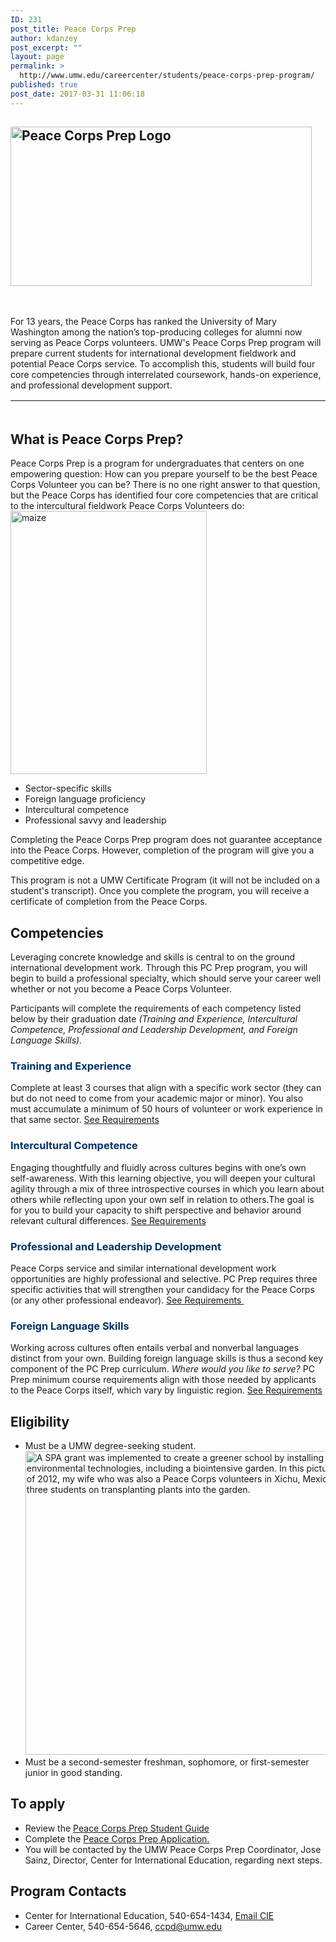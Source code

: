 ```yaml
---
ID: 231
post_title: Peace Corps Prep
author: kdanzey
post_excerpt: ""
layout: page
permalink: >
  http://www.umw.edu/careercenter/students/peace-corps-prep-program/
published: true
post_date: 2017-03-31 11:06:18
---
```

<h2><img class="wp-image-235 alignleft" src="http://www.umw.edu/careercenter/wp-content/uploads/sites/41/2017/03/PeaceCorpsPrep-1-300x159.jpg" alt="Peace Corps Prep Logo" width="482" height="255" /></h2>
&nbsp;

For 13 years, the Peace Corps has ranked the University of Mary Washington among the nation’s top-producing colleges for alumni now serving as Peace Corps volunteers. UMW's Peace Corps Prep program will prepare current students for international development fieldwork and potential Peace Corps service. To accomplish this, students will build four core competencies through interrelated coursework, hands-on experience, and professional development support.
<table style="height: 20px" width="1666">
<tbody>
<tr>
<td width="156">
<h6 style="text-align: center"><span style="color: #003366"><a style="color: #003366" href="https://www.peacecorps.gov/volunteer/volunteer-openings/">Where do you want to serve?</a></span></h6>
</td>
<td width="156">
<h6 style="text-align: center"><span style="color: #003366"><a style="color: #003366" href="https://www.peacecorps.gov/volunteer/connect-with-a-recruiter/">Find a Recruiter</a></span></h6>
</td>
<td width="156">
<h6 style="text-align: center"><span style="color: #003366"><a style="color: #003366" href="https://www.youtube.com/playlist?list=PL2B90BEBDEE4842E2">What Volunteers Do</a></span></h6>
</td>
<td width="156">
<h6 style="text-align: center"><span style="color: #003366"><a style="color: #003366" href="https://www.youtube.com/playlist?list=PLA47533D149B82EEB">Frequently Asked Questions</a></span></h6>
</td>
</tr>
</tbody>
</table>
<h2><strong>What is Peace Corps Prep?</strong></h2>
<div class="layout-page__constrain">
<div class="layout-page__main">
<div class="layout-main-content">
<div class="intro-paragraph is-double-spaced-below">Peace Corps Prep is a program for undergraduates that centers on one empowering question: How can you prepare yourself to be the best Peace Corps Volunteer you can be? There is no one right answer to that question, but the Peace Corps has identified four core competencies that are critical to the intercultural fieldwork Peace Corps Volunteers do:<img class="wp-image-595 alignright" src="http://www.umw.edu/careercenter/wp-content/uploads/sites/41/2018/12/maize-224x300.png" alt="maize" width="314" height="421" /></div>
</div>
</div>
</div>
<div class="layout-page__constrain">
<div class="layout-page__main">
<div class="layout-main-content">
<ul>
 	<li>Sector-specific skills</li>
 	<li>Foreign language proficiency</li>
 	<li>Intercultural competence</li>
 	<li>Professional savvy and leadership</li>
</ul>
Completing the Peace Corps Prep program does not guarantee acceptance into the Peace Corps. However, completion of the program will give you a competitive edge.

This program is not a UMW Certificate Program (it will not be included on a student's transcript). Once you complete the program, you will receive a certificate of completion from the Peace Corps.

</div>
</div>
</div>
<h2><strong>Competencies</strong></h2>
Leveraging concrete knowledge and skills is central to on the ground international development work. Through this PC Prep program, you will begin to build a professional specialty, which should serve your career well whether or not you become a Peace Corps Volunteer.

Participants will complete the requirements of each competency listed below by their graduation date <em>(Training and Experience, Intercultural Competence, Professional and Leadership Development, and Foreign Language Skills).</em>
<h3 style="text-align: left"><span style="color: #003366"><strong>Training and Experience</strong></span></h3>
Complete at least 3 courses that align with a specific work sector (they can but do not need to come from your academic major or minor). You also must accumulate a minimum of 50 hours of volunteer or work experience in that same sector. <a href="https://www.umw.edu/careercenter/students/peace-corps-prep-program/training-experience/">See Requirements</a>
<h3 style="text-align: left"><strong><span style="color: #003366">Intercul</span></strong><strong><span style="color: #003366">tural Competence</span></strong></h3>
Engaging thoughtfully and fluidly across cultures begins with one’s own self-awareness. With this learning objective, you will deepen your cultural agility through a mix of three introspective courses in which you learn about others while reflecting upon your own self in relation to others.The goal is for you to build your capacity to shift perspective and behavior around relevant cultural differences. <a href="https://www.umw.edu/careercenter/students/peace-corps-prep-program/intercultural-competence/">See Requirements</a>
<h3 style="text-align: left"><span style="color: #003366"><strong>Professional and </strong></span><span style="color: #003366"><strong>Leadership Development </strong></span></h3>
Peace Corps service and similar international development work opportunities are highly professional and selective. PC Prep requires three specific activities that will strengthen your candidacy for the Peace Corps (or any other professional endeavor). <a href="https://www.umw.edu/careercenter/students/peace-corps-prep-program/professional-leadership-development/">See Requirements </a>
<h3><span style="color: #003366"><strong>Foreign Language Skills</strong></span></h3>
Working across cultures often entails verbal and nonverbal languages distinct from your own. Building foreign language skills is thus a second key component of the PC Prep curriculum. <i>Where would you l</i><i>ike to serve? </i>PC Prep minimum course requirements align with those needed by applicants to the Peace Corps itself, which vary by linguistic region. <a href="https://www.umw.edu/careercenter/students/peace-corps-prep-program/foreign-language-skills/">See Requirements</a>
<h2><strong>Eligibility</strong></h2>
<ul>
 	<li>Must be a UMW degree-seeking student.<a href="https://www.umw.edu/careercenter/applypeacecorpsprep/"><img class="alignright wp-image-594" src="http://www.umw.edu/careercenter/wp-content/uploads/sites/41/2018/12/p9009coll11_4605image4606-300x240.jpg" alt="A SPA grant was implemented to create a greener school by installing a number of environmental technologies, including a biointensive garden. In this picture taken in Spring of 2012, my wife who was also a Peace Corps volunteers in Xichu, Mexico, is working with three students on transplanting plants into the garden." width="607" height="486" /></a></li>
 	<li>Must be a second-semester freshman, sophomore, or first-semester junior in good standing.</li>
</ul>
<h2><strong>To apply</strong></h2>
<ul>
 	<li>Review the <a href="http://www.umw.edu/careercenter/wp-content/uploads/sites/41/2020/01/PCP-Student-Guide-January-2020.pdf">Peace Corps Prep Student Guide</a></li>
 	<li>Complete the <a href="https://www.umw.edu/careercenter/applypeacecorpsprep/">Peace Corps Prep Application.</a></li>
 	<li>You will be contacted by the UMW Peace Corps Prep Coordinator, Jose Sainz, Director, Center for International Education, regarding next steps.</li>
</ul>
<h2><strong>Program Contacts</strong></h2>
<ul>
 	<li>Center for International Education, 540-654-1434, <a href="https://international.umw.edu/center-for-international-education-2/email-cie/">Email CIE</a></li>
 	<li>Career Center, 540-654-5646, <a href="mailto:ccpd@umw.edu">ccpd@umw.edu</a></li>
</ul>